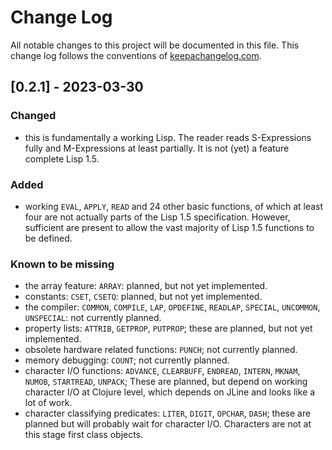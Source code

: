 # Change Log
All notable changes to this project will be documented in this file. This change log follows the conventions of [keepachangelog.com](http://keepachangelog.com/).

## [0.2.1] - 2023-03-30

### Changed
- this is fundamentally a working Lisp. The reader reads S-Expressions fully and M-Expressions at least partially. It is not (yet) a feature complete Lisp 1.5.

### Added
- working `EVAL`, `APPLY`, `READ` and 24 other basic functions, of which at least four are not actually parts of the Lisp 1.5 specification. However, sufficient are present to allow the
vast majority of Lisp 1.5 functions to be defined.

### Known to be missing

- the array feature: `ARRAY`: planned, but not yet implemented.
- constants: `CSET`, `CSETQ`: planned, but not yet implemented.
- the compiler: `COMMON`, `COMPILE`, `LAP`, `OPDEFINE`, `READLAP`, `SPECIAL`, `UNCOMMON`, `UNSPECIAL`: not currently planned.
- property lists: `ATTRIB`, `GETPROP`, `PUTPROP`; these are planned, but not yet implemented.
- obsolete hardware related functions: `PUNCH`; not currently planned.
- memory debugging: `COUNT`; not currently planned.
- character I/O functions: `ADVANCE`, `CLEARBUFF`, `ENDREAD`, `INTERN`, `MKNAM`, `NUMOB`, `STARTREAD`, `UNPACK`; These are planned, but depend on working character I/O at Clojure level, which depends on JLine and looks like a lot of work.
- character classifying predicates: `LITER`, `DIGIT`, `OPCHAR`, `DASH`; these are planned but will probably wait for character I/O. Characters are not at this stage first class objects.

[Unreleased]: https://github.com/your-name/beowulf/compare/0.1.1...HEAD
[0.1.1]: https://github.com/your-name/beowulf/compare/0.1.0...0.1.1
